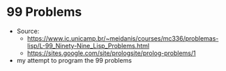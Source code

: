 # 99 Problems

* Source:
  - https://www.ic.unicamp.br/~meidanis/courses/mc336/problemas-lisp/L-99_Ninety-Nine_Lisp_Problems.html
  - https://sites.google.com/site/prologsite/prolog-problems/1
* my attempt to program the 99 problems

